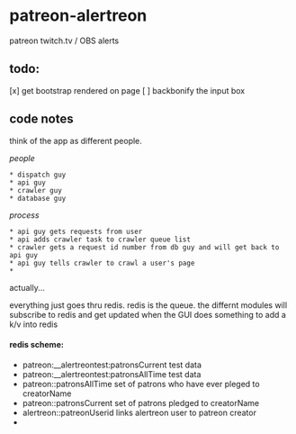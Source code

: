 # patreon-alertreon
patreon twitch.tv / OBS alerts



## todo: 

  [x] get bootstrap rendered on page
  [ ] backbonify the input box
  
  
  
  
  
## code notes

think of the app as different people.

*people*

    * dispatch guy
    * api guy
    * crawler guy
    * database guy
  
  
*process*

    * api guy gets requests from user
    * api adds crawler task to crawler queue list
    * crawler gets a request id number from db guy and will get back to api guy
    * api guy tells crawler to crawl a user's page
    *  
    
actually...

everything just goes thru redis. redis is the queue. the differnt modules will subscribe to redis and get updated when the GUI does something to add a k/v into redis


    

#### redis scheme:

  * patreon:__alertreontest:patronsCurrent         test data
  * patreon:__alertreontest:patronsAllTime         test data
  * patreon:<creatorName>:patronsAllTime           set of patrons who have ever pleged to creatorName
  * patreon:<creatorName>:patronsCurrent           set of patrons pledged to creatorName
  * alertreon:<aletreonUserId>:patreonUserid       links alertreon user to patreon creator
  * 


